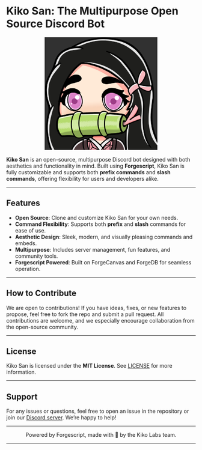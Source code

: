 # Kiko San: The Multipurpose Open Source Discord Bot

<div align="center">
  <img src="src/assets/R.png" alt="Kiko San" width="300" />
</div>

**Kiko San** is an open-source, multipurpose Discord bot designed with both aesthetics and functionality in mind. Built using **Forgescript**, Kiko San is fully customizable and supports both **prefix commands** and **slash commands**, offering flexibility for users and developers alike.

---

## Features

- **Open Source**: Clone and customize Kiko San for your own needs.
- **Command Flexibility**: Supports both **prefix** and **slash** commands for ease of use.
- **Aesthetic Design**: Sleek, modern, and visually pleasing commands and embeds.
- **Multipurpose**: Includes server management, fun features, and community tools.
- **Forgescript Powered**: Built on ForgeCanvas and ForgeDB for seamless operation.

---

## How to Contribute

We are open to contributions! If you have ideas, fixes, or new features to propose, feel free to fork the repo and submit a pull request. All contributions are welcome, and we especially encourage collaboration from the open-source community.

---

## License

Kiko San is licensed under the **MIT License**. See [LICENSE](LICENSE) for more information.

---

## Support

For any issues or questions, feel free to open an issue in the repository or join our [Discord server](https://discord.gg/VEKEfzdyqh). We’re happy to help!

---

<div align="center">
  <p>Powered by Forgescript, made with 💙 by the Kiko Labs team.</p>
</div>

---
